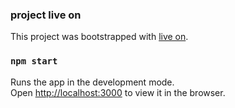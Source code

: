 ### project live on

This project was bootstrapped with [live on](https://blissful-engelbart-70fbb4.netlify.app/).

### `npm start`

Runs the app in the development mode.\
Open [http://localhost:3000](http://localhost:3000) to view it in the browser.

